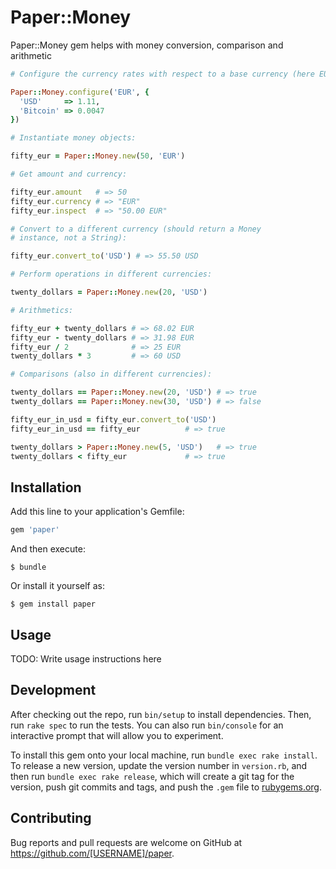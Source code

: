 # Paper::Money

Paper::Money gem helps with money conversion, comparison and arithmetic

```ruby
# Configure the currency rates with respect to a base currency (here EUR):

Paper::Money.configure('EUR', {
  'USD'     => 1.11,
  'Bitcoin' => 0.0047
})

# Instantiate money objects:

fifty_eur = Paper::Money.new(50, 'EUR')

# Get amount and currency:

fifty_eur.amount   # => 50
fifty_eur.currency # => "EUR"
fifty_eur.inspect  # => "50.00 EUR"

# Convert to a different currency (should return a Money
# instance, not a String):

fifty_eur.convert_to('USD') # => 55.50 USD

# Perform operations in different currencies:

twenty_dollars = Paper::Money.new(20, 'USD')

# Arithmetics:

fifty_eur + twenty_dollars # => 68.02 EUR
fifty_eur - twenty_dollars # => 31.98 EUR
fifty_eur / 2              # => 25 EUR
twenty_dollars * 3         # => 60 USD

# Comparisons (also in different currencies):

twenty_dollars == Paper::Money.new(20, 'USD') # => true
twenty_dollars == Paper::Money.new(30, 'USD') # => false

fifty_eur_in_usd = fifty_eur.convert_to('USD')
fifty_eur_in_usd == fifty_eur          # => true

twenty_dollars > Paper::Money.new(5, 'USD')   # => true
twenty_dollars < fifty_eur             # => true
```

## Installation

Add this line to your application's Gemfile:

```ruby
gem 'paper'
```

And then execute:

    $ bundle

Or install it yourself as:

    $ gem install paper

## Usage

TODO: Write usage instructions here

## Development

After checking out the repo, run `bin/setup` to install dependencies. Then, run `rake spec` to run the tests. You can also run `bin/console` for an interactive prompt that will allow you to experiment.

To install this gem onto your local machine, run `bundle exec rake install`. To release a new version, update the version number in `version.rb`, and then run `bundle exec rake release`, which will create a git tag for the version, push git commits and tags, and push the `.gem` file to [rubygems.org](https://rubygems.org).

## Contributing

Bug reports and pull requests are welcome on GitHub at https://github.com/[USERNAME]/paper.

